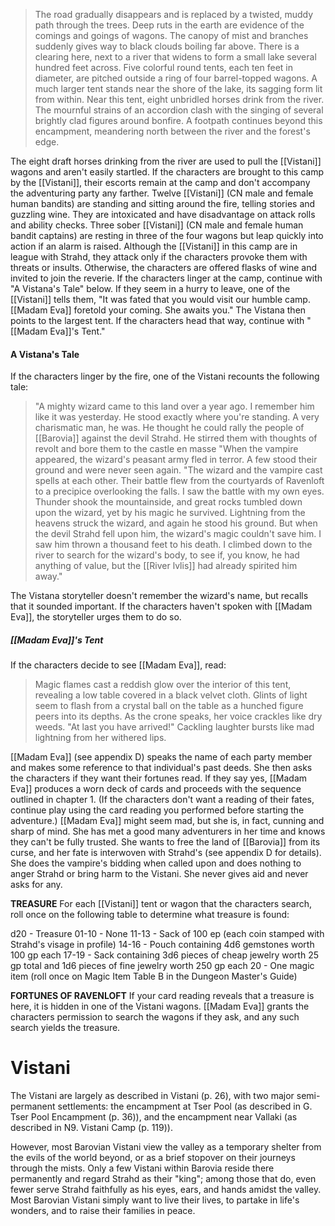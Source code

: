 > The road gradually disappears and is replaced by a twisted, muddy path through the trees. Deep ruts in the earth are evidence of the comings and goings of wagons. 
> The canopy of mist and branches suddenly gives way to black clouds boiling far above. There is a clearing here, next to a river that widens to form a small lake several hundred feet across. Five colorful round tents, each ten feet in diameter, are pitched outside a ring of four barrel-topped wagons. A much larger tent stands near the shore of the lake, its sagging form lit from within. Near this tent, eight unbridled horses drink from the river. 
> The mournful strains of an accordion clash with the singing of several brightly clad figures around bonfire. A footpath continues beyond this encampment, meandering north between the river and the forest's edge. 

The eight draft horses drinking from the river are used to pull the [[Vistani]] wagons and aren't easily startled. If the characters are brought to this camp by the [[Vistani]], their escorts remain at the camp and don't accompany the adventuring party any farther. 
Twelve [[Vistani]] (CN male and female human bandits) are standing and sitting around the fire, telling stories and guzzling wine. They are intoxicated and have disadvantage on attack rolls and ability checks. Three sober [[Vistani]] (CN male and female human bandit captains) are resting in three of the four wagons but leap quickly into action if an alarm is raised. 
Although the [[Vistani]] in this camp are in league with Strahd, they attack only if the characters provoke them with threats or insults. Otherwise, the characters are offered flasks of wine and invited to join the reverie. 
If the characters linger at the camp, continue with "A Vistana's Tale" below. If they seem in a hurry to leave, one of the [[Vistani]] tells them, "It was fated that you would visit our humble camp. [[Madam Eva]] foretold your coming. She awaits you." The Vistana then points to the largest tent. If the characters head that way, continue with "[[Madam Eva]]'s Tent." 

#### A Vistana's Tale

If the characters linger by the fire, one of the Vistani recounts the following tale: 

>"A mighty wizard came to this land over a year ago. I remember him like it was yesterday. He stood exactly where you're standing. A very charismatic man, he was. He thought he could rally the people of [[Barovia]] against the devil Strahd. He stirred them with thoughts of revolt and bore them to the castle en masse
>"When the vampire appeared, the wizard's peasant army fled in terror. A few stood their ground and were never seen again. "The wizard and the vampire cast spells at each other. Their battle flew from the courtyards of Ravenloft to a precipice overlooking the falls. I saw the battle with my own eyes. Thunder shook the mountainside, and great rocks tumbled down upon the wizard, yet by his magic he survived. Lightning from the heavens struck the wizard, and again he stood his ground. But when the devil Strahd fell upon him, the wizard's magic couldn't save him. I saw him thrown a thousand feet to his death. I climbed down to the river to search for the wizard's body, to see if, you know, he had anything of value, but the [[River lvlis]] had already spirited him away." 

The Vistana storyteller doesn't remember the wizard's name, but recalls that it sounded important. If the characters haven't spoken with [[Madam Eva]], the storyteller urges them to do so.

##### [[Madam Eva]]'s Tent
If the characters decide to see [[Madam Eva]], read:
> Magic flames cast a reddish glow over the interior of this tent, revealing a low table covered in a black velvet cloth. Glints of light seem to flash from a crystal ball on the table as a hunched figure peers into its depths. As the crone speaks, her voice crackles like dry weeds. "At last you have arrived!" Cackling laughter bursts like mad lightning from her withered lips.

[[Madam Eva]] (see appendix D) speaks the name of each party member and makes some reference to that individual's past deeds. She then asks the characters if they want their fortunes read. If they say yes, [[Madam Eva]] produces a worn deck of cards and proceeds with the sequence outlined in chapter 1. (If the characters don't want a reading of their fates, continue play using the card reading you performed before starting the adventure.) [[Madam Eva]] might seem mad, but she is, in fact, cunning and sharp of mind. She has met a good many adventurers in her time and knows they can't be fully trusted. She wants to free the land of [[Barovia]] from its curse, and her fate is interwoven with Strahd's (see appendix D for details). She does the vampire's bidding when called upon and does nothing to anger Strahd or bring harm to the Vistani. She never gives aid and never
asks for any.

**TREASURE**
For each [[Vistani]] tent or wagon that the characters search, roll once on the following table to determine what treasure is found:

  d20 - Treasure
01-10 - None
11-13 - Sack of 100 ep (each coin stamped with Strahd's visage in profile)
14-16 - Pouch containing 4d6 gemstones worth 100 gp each
17-19 - Sack containing 3d6 pieces of cheap jewelry worth 25 gp total and 1d6 pieces of fine jewelry worth 250 gp each
    20 - One magic item (roll once on Magic Item Table B in the Dungeon Master's Guide)

**FORTUNES OF RAVENLOFT**
If your card reading reveals that a treasure is here, it is hidden in one of the Vistani wagons. [[Madam Eva]] grants the characters permission to search the wagons if they ask, and any such search yields the treasure.
# Vistani 

The Vistani are largely as described in Vistani (p. 26), with two major semi-permanent settlements: the encampment at Tser Pool (as described in G. Tser Pool Encampment (p. 36)), and the encampment near Vallaki (as described in N9. Vistani Camp (p. 119)). 

However, most Barovian Vistani view the valley as a temporary shelter from the evils of the world beyond, or as a brief stopover on their journeys through the mists. Only a few Vistani within Barovia reside there permanently and regard Strahd as their "king"; among those that do, even fewer serve Strahd faithfully as his eyes, ears, and hands amidst the valley. Most Barovian Vistani simply want to live their lives, to partake in life's wonders, and to raise their families in peace. 
